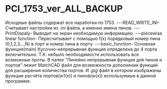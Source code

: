 # PCI_1753_ver_ALL_BACKUP

Исходные файлы содержат все наработки по 1753.
---READ_WRITE_INI- Считывает настройки из *.ini* файла, а именно имена пинов.
---PrintDispaly- Выводит на экран необходимую информацию.
---piecewise linear function- Пересчитывает с помощью f(x) порядковый номер пина (0,1,2,3,..,N) в порт и номер пина в порту.
---basic_function- Основная функция(main)
Кусочно-непрерывная функция определена до 4 порта включительно. Т.К. небыло необходимости использовать все возможные проты.
В папке "Линейно непрерывная функция для пинов и портов" лежит MatchCAD файл для возможности дополнения функций для расширения количества портов. И *.jpg* файл в котором изображены функции расчёта портов(w1(x)) и пинов(w(x)) используемые в данной программе.

